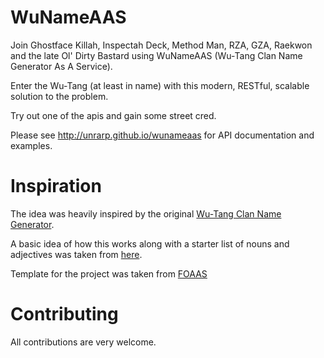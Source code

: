 # WuNameAAS

Join Ghostface Killah, Inspectah Deck, Method Man, RZA, GZA, Raekwon and the late Ol' Dirty Bastard using WuNameAAS (Wu-Tang Clan Name Generator As A Service). 

Enter the Wu-Tang (at least in name) with this modern, RESTful, scalable solution to the problem.

Try out one of the apis and gain some street cred.

Please see http://unrarp.github.io/wunameaas for API documentation and examples.
 
# Inspiration

The idea was heavily inspired by the original [Wu-Tang Clan Name Generator](http://www.mess.be/inickgenwuname.php). 

A basic idea of how this works along with a starter list of nouns and adjectives was taken from [here](http://www.blazonry.com/name_generator/wuname_how.php).
 
Template for the project was taken from [FOAAS](http://foaas.com)

# Contributing

All contributions are very welcome.